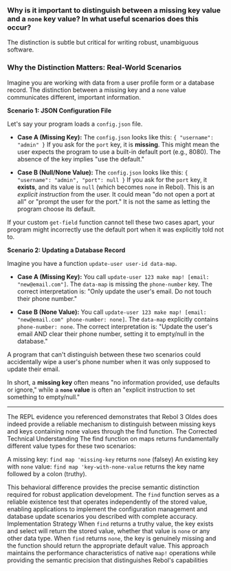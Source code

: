 ### Why is it important to distinguish between a missing key value and a `none` key value?  In what useful scenarios does this occur?

The distinction is subtle but critical for writing robust, unambiguous software.

### Why the Distinction Matters: Real-World Scenarios

Imagine you are working with data from a user profile form or a database record. The distinction between a missing key and a `none` value communicates different, important information.

**Scenario 1: JSON Configuration File**

Let's say your program loads a `config.json` file.

*   **Case A (Missing Key):** The `config.json` looks like this:
    `{ "username": "admin" }`
    If you ask for the `port` key, it is **missing**. This might mean the user expects the program to use a built-in default port (e.g., 8080). The absence of the key implies "use the default."

*   **Case B (Null/None Value):** The `config.json` looks like this:
    `{ "username": "admin", "port": null }`
    If you ask for the `port` key, it **exists**, and its value is `null` (which becomes `none` in Rebol). This is an *explicit instruction* from the user. It could mean "do not open a port at all" or "prompt the user for the port." It is not the same as letting the program choose its default.

If your custom `get-field` function cannot tell these two cases apart, your program might incorrectly use the default port when it was explicitly told not to.

**Scenario 2: Updating a Database Record**

Imagine you have a function `update-user user-id data-map`.

*   **Case A (Missing Key):** You call `update-user 123 make map! [email: "new@email.com"]`.
    The `data-map` is missing the `phone-number` key. The correct interpretation is: "Only update the user's email. Do not touch their phone number."

*   **Case B (None Value):** You call `update-user 123 make map! [email: "new@email.com" phone-number: none]`.
    The `data-map` explicitly contains `phone-number: none`. The correct interpretation is: "Update the user's email AND clear their phone number, setting it to empty/null in the database."

A program that can't distinguish between these two scenarios could accidentally wipe a user's phone number when it was only supposed to update their email.

In short, a **missing key** often means "no information provided, use defaults or ignore," while a **`none` value** is often an "explicit instruction to set something to empty/null."

---
The REPL evidence you referenced demonstrates that Rebol 3 Oldes does indeed provide a reliable mechanism to distinguish between missing keys and keys containing none values through the find function.
The Corrected Technical Understanding
The find function on maps returns fundamentally different value types for these two scenarios:

A missing key: `find map 'missing-key` returns `none` (falsey)
An existing key with `none` value: `find map 'key-with-none-value` returns the key name followed by a colon (truthy).

This behavioral difference provides the precise semantic distinction required for robust application development. The `find` function serves as a reliable existence test that operates independently of the stored value, enabling applications to implement the configuration management and database update scenarios you described with complete accuracy.
Implementation Strategy
When `find` returns a truthy value, the key exists and select will return the stored value, whether that value is `none` or any other data type. When `find` returns `none`, the key is genuinely missing and the function should return the appropriate default value.
This approach maintains the performance characteristics of native `map!` operations while providing the semantic precision that distinguishes Rebol's capabilities
